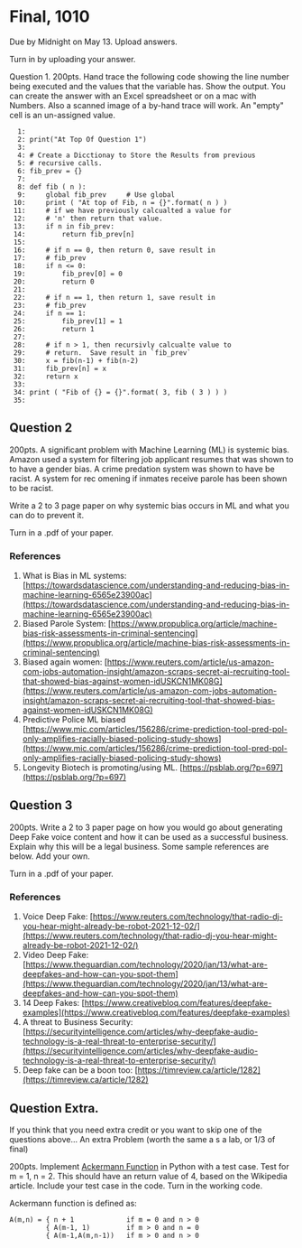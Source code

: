 

<style>
.pagebreak { page-break-before: always; }
.half { height: 200px; }
</style>
<style>
.pagebreak { page-break-before: always; }
.half { height: 200px; }
.markdown-body {
	font-size: 12px;
}
.markdown-body td {
	font-size: 12px;
}
</style>


# Final, 1010

Due by Midnight on May 13.  Upload answers.

Turn in by uploading your answer.


Question 1. 200pts. Hand trace the following code showing the line number being executed and
the values that the variable has.  Show the output.   You can create the answer with an Excel
spreadsheet or on a mac with Numbers.   Also a scanned image of a by-hand trace will work.
An "empty" cell is an un-assigned value.

```
  1: 
  2: print("At Top Of Question 1")
  3: 
  4: # Create a Dicctionay to Store the Results from previous 
  5: # recursive calls.
  6: fib_prev = {}
  7: 
  8: def fib ( n ):
  9:     global fib_prev     # Use global
 10:     print ( "At top of Fib, n = {}".format( n ) )      
 11:     # if we have previously calcualted a value for
 12:     # 'n' then return that value.
 13:     if n in fib_prev:   
 14:         return fib_prev[n]
 15: 
 16:     # if n == 0, then return 0, save result in 
 17:     # fib_prev
 18:     if n <= 0:
 19:         fib_prev[0] = 0
 20:         return 0
 21: 
 22:     # if n == 1, then return 1, save result in 
 23:     # fib_prev
 24:     if n == 1:
 25:         fib_prev[1] = 1
 26:         return 1
 27: 
 28:     # if n > 1, then recursivly calcualte value to
 29:     # return.  Save result in `fib_prev`
 30:     x = fib(n-1) + fib(n-2)
 31:     fib_prev[n] = x
 32:     return x
 33: 
 34: print ( "Fib of {} = {}".format( 3, fib ( 3 ) ) ) 
 35: 

```






<div class="pagebreak"></div>

## Question 2

200pts.  A significant problem with Machine Learning (ML) is systemic bias.
Amazon used a system for filtering job applicant resumes that was shown to to have
a gender bias.   A crime predation system was shown to have be racist.  A system
for rec omening if inmates receive parole has been shown to be racist.

Write a 2 to 3 page paper on why systemic bias occurs in ML and what you can do 
to prevent it.

Turn in a .pdf of your paper.

### References

1. What is Bias in ML systems: [https://towardsdatascience.com/understanding-and-reducing-bias-in-machine-learning-6565e23900ac](https://towardsdatascience.com/understanding-and-reducing-bias-in-machine-learning-6565e23900ac)
1. Biased Parole System: [https://www.propublica.org/article/machine-bias-risk-assessments-in-criminal-sentencing](https://www.propublica.org/article/machine-bias-risk-assessments-in-criminal-sentencing)
2. Biased again women: [https://www.reuters.com/article/us-amazon-com-jobs-automation-insight/amazon-scraps-secret-ai-recruiting-tool-that-showed-bias-against-women-idUSKCN1MK08G](https://www.reuters.com/article/us-amazon-com-jobs-automation-insight/amazon-scraps-secret-ai-recruiting-tool-that-showed-bias-against-women-idUSKCN1MK08G)
3. Predictive Police ML biased [https://www.mic.com/articles/156286/crime-prediction-tool-pred-pol-only-amplifies-racially-biased-policing-study-shows](https://www.mic.com/articles/156286/crime-prediction-tool-pred-pol-only-amplifies-racially-biased-policing-study-shows)
4. Longevity Biotech is promoting/using ML.  [https://psblab.org/?p=697](https://psblab.org/?p=697)






<div class="pagebreak"></div>

## Question 3

200pts.  Write a 2 to 3 paper page on how you would go about generating Deep Fake voice
content and how it can be used as a successful business.  Explain why this will be a legal business.
Some sample references are below.  Add your own.

Turn in a .pdf of your paper.

### References

1. Voice Deep Fake: [https://www.reuters.com/technology/that-radio-dj-you-hear-might-already-be-robot-2021-12-02/](https://www.reuters.com/technology/that-radio-dj-you-hear-might-already-be-robot-2021-12-02/)
2. Video Deep Fake: [https://www.theguardian.com/technology/2020/jan/13/what-are-deepfakes-and-how-can-you-spot-them](https://www.theguardian.com/technology/2020/jan/13/what-are-deepfakes-and-how-can-you-spot-them)
3. 14 Deep Fakes:  [https://www.creativebloq.com/features/deepfake-examples](https://www.creativebloq.com/features/deepfake-examples)
4. A threat to Business Security: [https://securityintelligence.com/articles/why-deepfake-audio-technology-is-a-real-threat-to-enterprise-security/](https://securityintelligence.com/articles/why-deepfake-audio-technology-is-a-real-threat-to-enterprise-security/)
5. Deep fake can be a boon too: [https://timreview.ca/article/1282](https://timreview.ca/article/1282)




<div class="pagebreak"></div>

## Question Extra.

If you think that you need extra credit or you want to skip one of the questions above...
An extra Problem (worth the same a s a lab, or 1/3 of final)

200pts.  Implement [Ackermann Function](https://en.wikipedia.org/wiki/Ackermann_function) in Python with a test case.
Test for m = 1, n = 2.  This should have an return value of 4, based on the Wikipedia article.  Include your test case in the code.  Turn in the working code.

Ackermann function is defined as:

```
A(m,n) = { n + 1             if m = 0 and n > 0
         { A(m-1, 1)         if m > 0 and n = 0
         { A(m-1,A(m,n-1))   if m > 0 and n > 0
```

